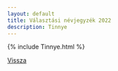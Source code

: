 ```yaml
---
layout: default
title: Választási névjegyzék 2022
description: Tinnye
---
```


{% include Tinnye.html %}

[Vissza](./)